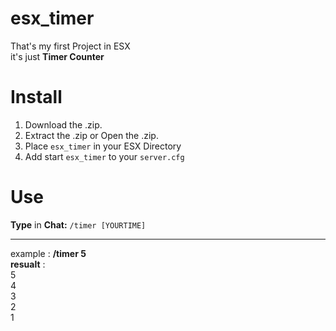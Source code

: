 # esx_timer

That's my first Project in ESX  
it's just **Timer Counter**    

# Install  
1. Download the .zip.
2. Extract the .zip or Open the .zip.
3. Place ``esx_timer`` in your ESX Directory
4. Add start ``esx_timer`` to your ``server.cfg``

# Use

**Type** in **Chat:** ``/timer [YOURTIME]``<hr>
example : **/timer 5**<br>
**resualt** :<br>
5  
4  
3  
2  
1  


